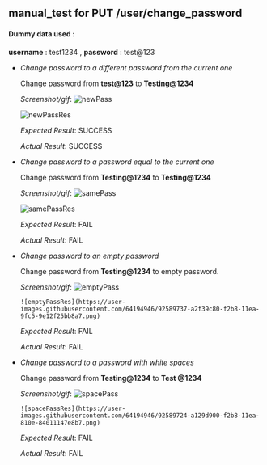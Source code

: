 ## manual_test for PUT /user/change_password


#### Dummy data used :
 **username** : test1234 , **password** : test@123


* _Change password to a different password from the current one_

    Change password from **test@123** to **Testing@1234**

     _Screenshot/gif_: 
    ![newPass](https://user-images.githubusercontent.com/64194946/92589746-a555f680-f2b8-11ea-8a90-8b551e03901b.png)

    ![newPassRes](https://user-images.githubusercontent.com/64194946/92589742-a424c980-f2b8-11ea-8172-4b436298f8f8.png)

     _Expected Result_: SUCCESS

     _Actual Result_: SUCCESS


* _Change password to a password equal to the current one_  

    Change password from **Testing@1234** to **Testing@1234**

     _Screenshot/gif_: 
     ![samePass](https://user-images.githubusercontent.com/64194946/92589723-9ff8ac00-f2b8-11ea-81c9-f66342d91f91.png)

     ![samePassRes](https://user-images.githubusercontent.com/64194946/92589718-9d965200-f2b8-11ea-9950-d50930447d5a.png)
      
     _Expected Result_: FAIL

     _Actual Result_: FAIL


* _Change password to an empty password_  

    Change password from **Testing@1234** to empty password.

     _Screenshot/gif_: 
      ![emptyPass](https://user-images.githubusercontent.com/64194946/92589739-a38c3300-f2b8-11ea-879e-24ad60b03ed9.png)

      ![emptyPassRes](https://user-images.githubusercontent.com/64194946/92589737-a2f39c80-f2b8-11ea-9fc5-9e12f25bb8a7.png)

     _Expected Result_: FAIL  

     _Actual Result_: FAIL


* _Change password to a password with white spaces_

    Change password from **Testing@1234** to **Test @1234**

     _Screenshot/gif_: 
      ![spacePass](https://user-images.githubusercontent.com/64194946/92589730-a25b0600-f2b8-11ea-8b3e-787641cb3c46.png)

      ![spacePassRes](https://user-images.githubusercontent.com/64194946/92589724-a129d900-f2b8-11ea-810e-84011147e8b7.png)

     _Expected Result_: FAIL 

     _Actual Result_: FAIL